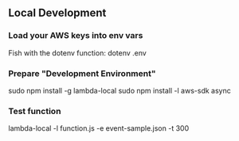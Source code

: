 ## Local Development
### Load your AWS keys into env vars
Fish with the dotenv function:
dotenv .env

### Prepare "Development Environment"
sudo npm install -g lambda-local
sudo npm install -l aws-sdk async

### Test function
lambda-local -l function.js -e event-sample.json -t 300
